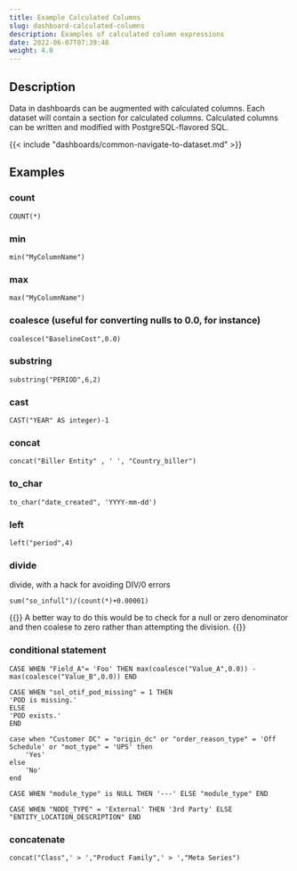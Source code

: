```yaml
---
title: Example Calculated Columns
slug: dashboard-calculated-columns
description: Examples of calculated column expressions
date: 2022-06-07T07:39:48
weight: 4.0
---
```


## Description

Data in dashboards can be augmented with calculated columns.  Each dataset will contain a section for calculated columns.  Calculated columns can be written and modified with PostgreSQL-flavored SQL.

{{< include "dashboards/common-navigate-to-dataset.md" >}}

## Examples
### count
```
COUNT(*)
```

### min
```
min("MyColumnName")
```

### max
```
max("MyColumnName")
```

### coalesce (useful for converting nulls to 0.0, for instance)
```
coalesce("BaselineCost",0.0)
```

### substring
```
substring("PERIOD",6,2)
```

### cast
```
CAST("YEAR" AS integer)-1
```

### concat
```
concat("Biller Entity" , ' ', "Country_biller")
```

### to_char
```
to_char("date_created", 'YYYY-mm-dd')
```

### left
```
left("period",4)
```

### divide
divide, with a hack for avoiding DIV/0 errors
```
sum("so_infull")/(count(*)+0.00001)
```
{{<note>}}
A better way to do this would be to check for a null or zero denominator and then coalese to zero rather than attempting the division.
{{</note>}}


### conditional statement
```
CASE WHEN "Field_A"= 'Foo' THEN max(coalesce("Value_A",0.0)) - max(coalesce("Value_B",0.0)) END
```
```
CASE WHEN "sol_otif_pod_missing" = 1 THEN
'POD is missing.'
ELSE
'POD exists.'
END
```
```
case when "Customer DC" = "origin_dc" or "order_reason_type" = 'Off Schedule' or "mot_type" = 'UPS' then
    'Yes'
else
    'No'
end
```
```
CASE WHEN "module_type" is NULL THEN '---' ELSE "module_type" END
```
```
CASE WHEN "NODE_TYPE" = 'External' THEN '3rd Party' ELSE "ENTITY_LOCATION_DESCRIPTION" END
```

### concatenate
```
concat("Class",' > ',"Product Family",' > ',"Meta Series")
```
